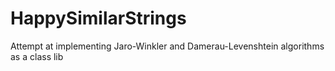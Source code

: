 # HappySimilarStrings
Attempt at implementing Jaro-Winkler and Damerau-Levenshtein algorithms as a class lib
